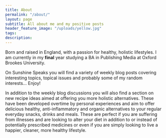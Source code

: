 ```yaml
---
title: About
permalink: "/about/"
layout: page
subtitle: All about me and my positive posts
header_feature_image: "/uploads/yellow.jpg"
tags: 
description: 
---
```


Born and raised in England, with a passion for healthy, holistic lifestyles. I am currently in my **final** year studying a BA in Publishing Media at Oxford Brookes University.   

On Sunshine Speaks you will find a variety of weekly blog posts covering interesting topics, topical issues and probably some of my random interests... Enjoy!

In addition to the weekly blog discussions you will also find a section on new recipe ideas aimed at offering you more holistic alternatives. These have been developed overtime by personal experiences and aim to offer delicious healthy, anti-inflammatory and organic alternatives to your regular everyday snacks, drinks and meals. These are perfect if you are suffering from illnesses and are looking to alter your diet in addition to or instead of potentially prescribed medicines or even if you are simply looking to live a happier, cleaner, more healthy lifestyle.
